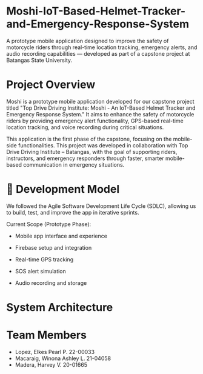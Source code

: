 # Moshi-IoT-Based-Helmet-Tracker-and-Emergency-Response-System

A prototype mobile application designed to improve the safety of motorcycle riders through real-time location tracking, emergency alerts, and audio recording capabilities — developed as part of a capstone project at Batangas State University.



# Project Overview

Moshi is a prototype mobile application developed for our capstone project titled "Top Drive Driving Institute: Moshi - An IoT-Based Helmet Tracker and Emergency Response System." It aims to enhance the safety of motorcycle riders by providing emergency alert functionality, GPS-based real-time location tracking, and voice recording during critical situations.

This application is the first phase of the capstone, focusing on the mobile-side functionalities. This project was developed in collaboration with Top Drive Driving Institute – Batangas, with the goal of supporting riders, instructors, and emergency responders through faster, smarter mobile-based communication in emergency situations.

# 🔧 Development Model

We followed the Agile Software Development Life Cycle (SDLC), allowing us to build, test, and improve the app in iterative sprints.

Current Scope (Prototype Phase):

* Mobile app interface and experience

* Firebase setup and integration

* Real-time GPS tracking

* SOS alert simulation

* Audio recording and storage

# System Architecture

# Team Members

* Lopez, Elkes Pearl P. 22-00033
* Macaraig, Winona Ashley L. 21-04058
* Madera, Harvey V.     20-01665
